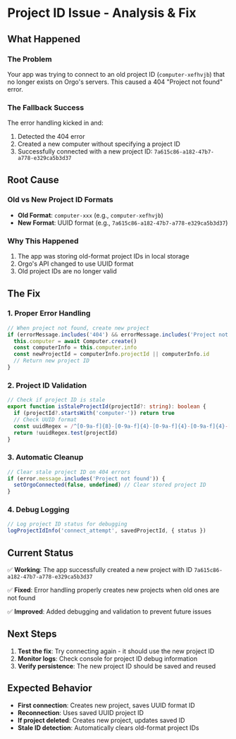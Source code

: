 # Project ID Issue - Analysis & Fix

## What Happened

### The Problem
Your app was trying to connect to an old project ID (`computer-xefhvjb`) that no longer exists on Orgo's servers. This caused a 404 "Project not found" error.

### The Fallback Success
The error handling kicked in and:
1. Detected the 404 error
2. Created a new computer without specifying a project ID
3. Successfully connected with a new project ID: `7a615c86-a182-47b7-a778-e329ca5b3d37`

## Root Cause

### Old vs New Project ID Formats
- **Old Format**: `computer-xxx` (e.g., `computer-xefhvjb`)
- **New Format**: UUID format (e.g., `7a615c86-a182-47b7-a778-e329ca5b3d37`)

### Why This Happened
1. The app was storing old-format project IDs in local storage
2. Orgo's API changed to use UUID format
3. Old project IDs are no longer valid

## The Fix

### 1. Proper Error Handling
```typescript
// When project not found, create new project
if (errorMessage.includes('404') && errorMessage.includes('Project not found')) {
  this.computer = await Computer.create()
  const computerInfo = this.computer.info
  const newProjectId = computerInfo.projectId || computerInfo.id
  // Return new project ID
}
```

### 2. Project ID Validation
```typescript
// Check if project ID is stale
export function isStaleProjectId(projectId?: string): boolean {
  if (projectId?.startsWith('computer-')) return true
  // Check UUID format
  const uuidRegex = /^[0-9a-f]{8}-[0-9a-f]{4}-[0-9a-f]{4}-[0-9a-f]{4}-[0-9a-f]{12}$/i
  return !uuidRegex.test(projectId)
}
```

### 3. Automatic Cleanup
```typescript
// Clear stale project ID on 404 errors
if (error.message.includes('Project not found')) {
  setOrgoConnected(false, undefined) // Clear stored project ID
}
```

### 4. Debug Logging
```typescript
// Log project ID status for debugging
logProjectIdInfo('connect_attempt', savedProjectId, { status })
```

## Current Status

✅ **Working**: The app successfully created a new project with ID `7a615c86-a182-47b7-a778-e329ca5b3d37`

✅ **Fixed**: Error handling properly creates new projects when old ones are not found

✅ **Improved**: Added debugging and validation to prevent future issues

## Next Steps

1. **Test the fix**: Try connecting again - it should use the new project ID
2. **Monitor logs**: Check console for project ID debug information
3. **Verify persistence**: The new project ID should be saved and reused

## Expected Behavior

- **First connection**: Creates new project, saves UUID format ID
- **Reconnection**: Uses saved UUID project ID
- **If project deleted**: Creates new project, updates saved ID
- **Stale ID detection**: Automatically clears old-format project IDs 